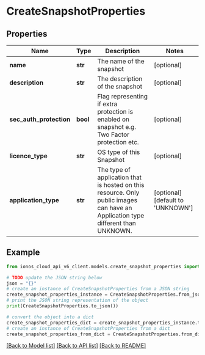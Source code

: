 # CreateSnapshotProperties


## Properties

Name | Type | Description | Notes
------------ | ------------- | ------------- | -------------
**name** | **str** | The name of the snapshot | [optional] 
**description** | **str** | The description of the snapshot | [optional] 
**sec_auth_protection** | **bool** | Flag representing if extra protection is enabled on snapshot e.g. Two Factor protection etc. | [optional] 
**licence_type** | **str** | OS type of this Snapshot | [optional] 
**application_type** | **str** | The type of application that is hosted on this resource.  Only public images can have an Application type different than UNKNOWN. | [optional] [default to 'UNKNOWN']

## Example

```python
from ionos_cloud_api_v6_client.models.create_snapshot_properties import CreateSnapshotProperties

# TODO update the JSON string below
json = "{}"
# create an instance of CreateSnapshotProperties from a JSON string
create_snapshot_properties_instance = CreateSnapshotProperties.from_json(json)
# print the JSON string representation of the object
print(CreateSnapshotProperties.to_json())

# convert the object into a dict
create_snapshot_properties_dict = create_snapshot_properties_instance.to_dict()
# create an instance of CreateSnapshotProperties from a dict
create_snapshot_properties_from_dict = CreateSnapshotProperties.from_dict(create_snapshot_properties_dict)
```
[[Back to Model list]](../README.md#documentation-for-models) [[Back to API list]](../README.md#documentation-for-api-endpoints) [[Back to README]](../README.md)


